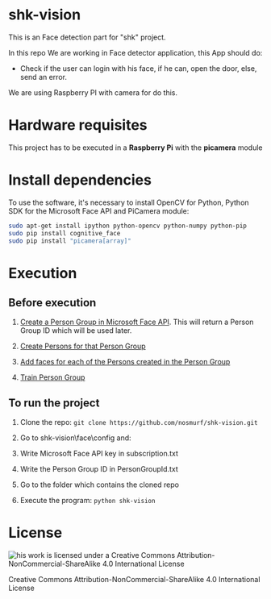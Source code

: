 # shk-vision

This is an Face detection part for "shk" project.

In this repo We are working in Face detector application, this App should do:

- Check if the user can login with his face, if he can, open the door, else, send an error.

We are using Raspberry PI with camera for do this.

# Hardware requisites

This project has to be executed in a **Raspberry Pi** with the **picamera** module

# Install dependencies

To use the software, it's necessary to install OpenCV for Python, Python SDK for the Microsoft Face API and PiCamera module:

```bash
sudo apt-get install ipython python-opencv python-numpy python-pip
sudo pip install cognitive_face
sudo pip install "picamera[array]"
```

# Execution

## Before execution

1. [Create a Person Group in Microsoft Face API](https://dev.projectoxford.ai/docs/services/563879b61984550e40cbbe8d/operations/563879b61984550f30395244). This will return a Person Group ID which will be used later.

2. [Create Persons for that Person Group](https://dev.projectoxford.ai/docs/services/563879b61984550e40cbbe8d/operations/563879b61984550f3039523c)

3. [Add faces for each of the Persons created in the Person Group](https://dev.projectoxford.ai/docs/services/563879b61984550e40cbbe8d/operations/563879b61984550f3039523b)

4. [Train Person Group](https://dev.projectoxford.ai/docs/services/563879b61984550e40cbbe8d/operations/563879b61984550f30395249)

## To run the project

1. Clone the repo: `git clone https://github.com/nosmurf/shk-vision.git`

2. Go to shk-vision\face\config and:
  1. Write Microsoft Face API key in subscription.txt
  2. Write the Person Group ID in PersonGroupId.txt
  
3. Go to the folder which contains the cloned repo

3. Execute the program: `python shk-vision`

# License

![his work is licensed under a Creative Commons Attribution-NonCommercial-ShareAlike 4.0 International License](https://i.creativecommons.org/l/by-nc-sa/4.0/88x31.png)

Creative Commons Attribution-NonCommercial-ShareAlike 4.0 International License
